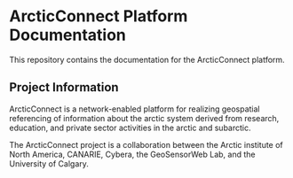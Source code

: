 # ArcticConnect Platform Documentation

This repository contains the documentation for the ArcticConnect platform.

## Project Information

ArcticConnect is a network-enabled platform for realizing geospatial referencing of information about the arctic system derived from research, education, and private sector activities in the arctic and subarctic.

The ArcticConnect project is a collaboration between the Arctic institute of North America, CANARIE, Cybera, the GeoSensorWeb Lab, and the University of Calgary.
